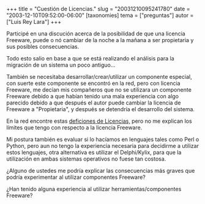 +++
title = "Cuestión de Licencias."
slug = "20031210095241780"
date = "2003-12-10T09:52:00-06:00"
[taxonomies]
tema = ["preguntas"]
autor = ["Luis Rey Lara"]
+++

Participé en una discución acerca de la posibilidad de que una licencia
Freeware, puede o nó cambiar de la noche a la mañana a ser propietaria y
sus posibles consecuencias.

Todo esto salio en base a que se está realizando el análisis para la
migración de un sistema un poco antiguo...

<!-- more -->
También se necesitaba desarrollar/crear/utilizar un componente especial,
con suerte este componente se encontró en la red, pero con licencia
Freeware, me decían mis compañeros que no se utilizara un componente
Freeware debido a que habían tenido una mala experiencia con algo
parecido debido a que después el autor puede cambiar la licencia de
Freeware a "Propietaria", y después se detendría el desarrollo del
sistema.

En la red encontre estas [deficiones de
Licencias,](http://mailweb.udlap.mx/~loser/ourdocs/licencias.html) pero
no me explican los límites que tengo con respecto a la licencia
Freeware.

Mi postura también es evaluar si lo hacíamos en lenguajes tales como
Perl o Python, pero aun no tengo la experiencia necesaria para decidirme
a utilizar estos lenguajes, otra alternativa es utilizar el
Delphi/Kylix, para que la utilización en ambas sistemas operativos no
fuese tan costosa.

¿Alguno de ustedes me podría explicar las consecuencias más graves que
podría experimentar al utilizar componentes Freeware?

¿Han tenido alguna experiencia al utilizar herramientas/componentes
Freeware?

